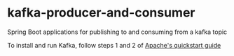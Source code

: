 # kafka-producer-and-consumer
Spring Boot applications for publishing to and consuming from a kafka topic

To install and run Kafka, follow steps 1 and 2 of [Apache's quickstart guide](https://kafka.apache.org/quickstart)
